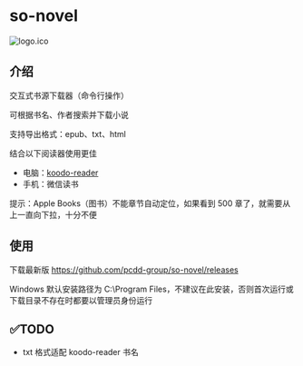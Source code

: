 # so-novel

![logo.ico](assets%2Flogo.ico)

## 介绍

交互式书源下载器（命令行操作）

可根据书名、作者搜索并下载小说

支持导出格式：epub、txt、html

结合以下阅读器使用更佳
- 电脑：[koodo-reader](https://www.koodoreader.com/zh)
- 手机：微信读书

提示：Apple Books（图书）不能章节自动定位，如果看到 500 章了，就需要从上一直向下拉，十分不便

## 使用

下载最新版 https://github.com/pcdd-group/so-novel/releases

Windows 默认安装路径为 C:\Program Files，不建议在此安装，否则首次运行或下载目录不存在时都要以管理员身份运行

## ✅TODO

- txt 格式适配 koodo-reader 书名